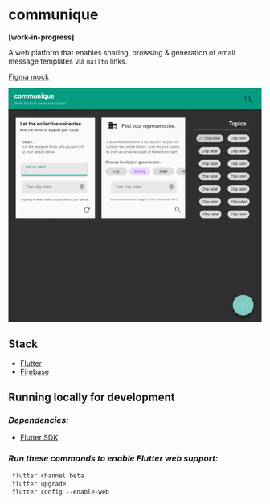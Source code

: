 # **communique**

**[work-in-progress]** 

A web platform that enables sharing, browsing & generation of email message templates via `mailto` links.

[Figma mock](https://www.figma.com/file/RcjBRpAkK7W0aDx0J9XVGQ/communique?node-id=26495%3A29379)

![communique mock image](./mockWIP.png)


## Stack

- [Flutter](https://flutter.dev/)
- [Firebase](https://firebase.google.com/)

## Running locally for development

### _Dependencies:_

- [Flutter SDK](https://flutter.dev/docs/get-started/install)

### _Run these commands to enable Flutter web support:_

```
 flutter channel beta
 flutter upgrade
 flutter config --enable-web
```
